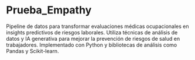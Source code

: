 # Prueba_Empathy
Pipeline de datos para transformar evaluaciones médicas ocupacionales en insights predictivos de riesgos laborales. Utiliza técnicas de análisis de datos y IA generativa para mejorar la prevención de riesgos de salud en trabajadores. Implementado con Python y bibliotecas de análisis como Pandas y Scikit-learn.
